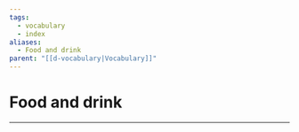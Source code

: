 ```yaml
---
tags:
  - vocabulary
  - index
aliases:
  - Food and drink
parent: "[[d-vocabulary|Vocabulary]]"
---
```

# Food and drink
---
